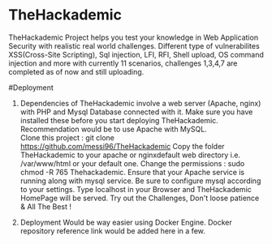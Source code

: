 # TheHackademic
TheHackademic Project helps you test your knowledge in Web Application Security with realistic real world challenges. Different type of vulnerabilites XSS(Cross-Site Scripting), Sql injection, LFI, RFI, Shell upload, OS command injection and more with currently 11 scenarios, challenges 1,3,4,7 are completed as of now and still uploading.

#Deployment
1. Dependencies of TheHackademic involve a web server (Apache, nginx) with PHP and Mysql Database connected with it. Make sure      you have installed these before you start deploying TheHackademic. Recommendation would be to use Apache with MySQL.  
   Clone this project : git clone https://github.com/messi96/TheHackademic
   Copy the folder TheHackademic to your apache or nginxdefault web directory i.e. /var/www/html or your default one.
   Change the permissions : sudo chmod -R 765 Thehackademic.
   Ensure that your Apache service is running along with mysql service.
   Be sure to configure mysql according to your settings.
   Type localhost in your Browser and TheHackademic HomePage will be served. 
   Try out the Challenges, Don't loose patience & All The Best !

2. Deployment Would be way easier using Docker Engine. Docker repository reference link would be added here in a few. 
